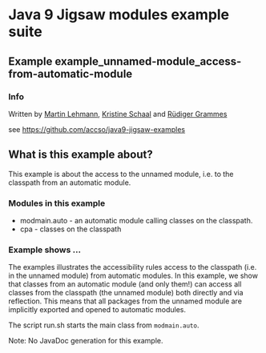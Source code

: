 ﻿# Java 9 Jigsaw modules example suite
## Example example_unnamed-module_access-from-automatic-module

### Info
Written by [Martin Lehmann](https://github.com/MartinLehmann1971), [Kristine Schaal](https://github.com/kristines) and [Rüdiger Grammes](https://github.com/rgrammes) 

see https://github.com/accso/java9-jigsaw-examples

## What is this example about?
This example is about the access to the unnamed module, i.e. to the classpath from an automatic module.

### Modules in this example
* modmain.auto - an automatic module calling classes on the classpath.
* cpa - classes on the classpath

### Example shows ...
The examples illustrates the accessibility rules access to the classpath (i.e. in the unnamed module) from automatic modules.
In this example, we show that classes from an automatic module (and only them!) can access all classes from the classpath (the unnamed module) both directly and via reflection. 
This means that all packages from the unnamed module are implicitly exported and opened to automatic modules.

The script run.sh starts the main class from `modmain.auto`.

Note: No JavaDoc generation for this example.
